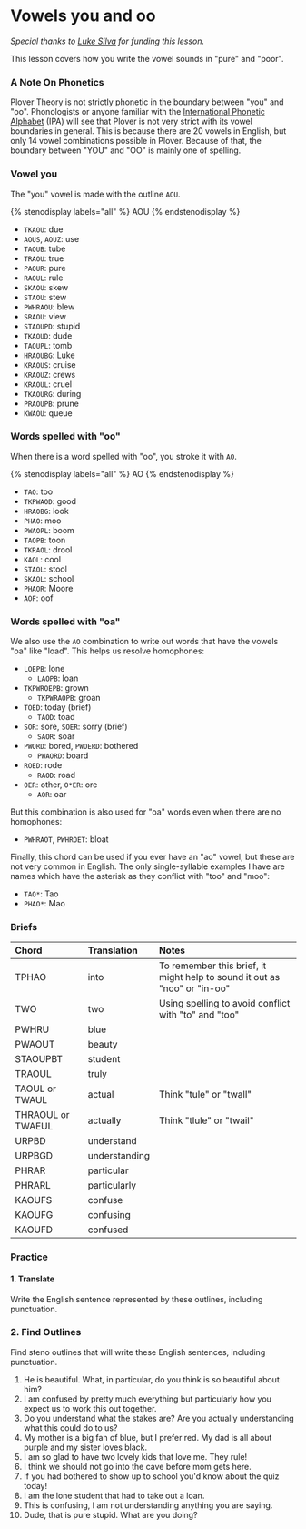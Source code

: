# Vowels you and oo

_Special thanks to _[_Luke Silva_](https://github.com/LukeSilva)_ for funding this lesson._

This lesson covers how you write the vowel sounds in "pure" and "poor".

### A Note On Phonetics

Plover Theory is not strictly phonetic in the boundary between "you" and "oo". Phonologists or anyone familiar with the [International Phonetic Alphabet](https://en.wikipedia.org/wiki/International_Phonetic_Alphabet) \(IPA\) will see that Plover is not very strict with its vowel boundaries in general. This is because there are 20 vowels in English, but only 14 vowel combinations possible in Plover. Because of that, the boundary between "YOU" and "OO" is mainly one of spelling.

### Vowel you

The "you" vowel is made with the outline `AOU`.

{% stenodisplay labels="all" %}
AOU
{% endstenodisplay %}

* `TKAOU`: due
* `AOUS`, `AOUZ`: use
* `TAOUB`: tube
* `TRAOU`: true
* `PAOUR`: pure
* `RAOUL`: rule
* `SKAOU`: skew
* `STAOU`: stew
* `PWHRAOU`: blew
* `SRAOU`: view
* `STAOUPD`: stupid
* `TKAOUD`: dude
* `TAOUPL`: tomb
* `HRAOUBG`: Luke
* `KRAOUS`: cruise
* `KRAOUZ`: crews
* `KRAOUL`: cruel
* `TKAOURG`: during
* `PRAOUPB`: prune
* `KWAOU`: queue

### Words spelled with "oo"

When there is a word spelled with "oo", you stroke it with `AO`.

{% stenodisplay labels="all" %}
AO
{% endstenodisplay %}

* `TAO`: too
* `TKPWAOD`: good
* `HRAOBG`: look
* `PHAO`: moo
* `PWAOPL`: boom
* `TAOPB`: toon
* `TKRAOL`: drool
* `KAOL`: cool
* `STAOL`: stool
* `SKAOL`: school
* `PHAOR`: Moore
* `AOF`: oof

### Words spelled with "oa"

We also use the `AO` combination to write out words that have the vowels "oa" like "load". This helps us resolve homophones:

* `LOEPB`: lone
  * `LAOPB`: loan
* `TKPWROEPB`: grown
  * `TKPWRAOPB`: groan
* `TOED`: today \(brief\)
  * `TAOD`: toad
* `SOR`: sore, `SOER`: sorry \(brief\)
  * `SAOR`: soar
* `PWORD`: bored, `PWOERD`: bothered
  * `PWAORD`: board
* `ROED`: rode
  * `RAOD`: road
* `OER`: other, `O*ER`: ore
  * `AOR`: oar

But this combination is also used for "oa" words even when there are no homophones:

* `PWHRAOT`, `PWHROET`: bloat

Finally, this chord can be used if you ever have an "ao" vowel, but these are not very common in English. The only single-syllable examples I have are names which have the asterisk as they conflict with "too" and "moo":

* `TAO*`: Tao
* `PHAO*`: Mao

### Briefs

| Chord             | Translation   | Notes                                                                      |
|:------------------|:--------------|:---------------------------------------------------------------------------|
| TPHAO             | into          | To remember this brief, it might help to sound it out as "noo" or "in-oo" |
| TWO               | two           | Using spelling to avoid conflict with "to" and "too"                      |
| PWHRU             | blue          |                                                                            |
| PWAOUT            | beauty        |                                                                            |
| STAOUPBT          | student       |                                                                            |
| TRAOUL            | truly         |                                                                            |
| TAOUL or TWAUL    | actual        | Think "tule" or "twall"                                                   |
| THRAOUL or TWAEUL | actually      | Think "tlule" or "twail"                                                  |
| URPBD             | understand    |                                                                            |
| URPBGD            | understanding |                                                                            |
| PHRAR             | particular    |                                                                            |
| PHRARL            | particularly  |                                                                            |
| KAOUFS            | confuse       |                                                                            |
| KAOUFG            | confusing     |                                                                            |
| KAOUFD            | confused      |                                                                            |

### Practice

#### 1. Translate

Write the English sentence represented by these outlines, including punctuation.

### 2. Find Outlines

Find steno outlines that will write these English sentences, including punctuation.

1. He is beautiful. What, in particular, do you think is so beautiful about him?
2. I am confused by pretty much everything but particularly how you expect us to work this out together.
3. Do you understand what the stakes are? Are you actually understanding what this could do to us?
4. My mother is a big fan of blue, but I prefer red. My dad is all about purple and my sister loves black.
5. I am so glad to have two lovely kids that love me. They rule!
6. I think we should not go into the cave before mom gets here.
7. If you had bothered to show up to school you'd know about the quiz today!
8. I am the lone student that had to take out a loan.
9. This is confusing, I am not understanding anything you are saying.
10. Dude, that is pure stupid. What are you doing?
